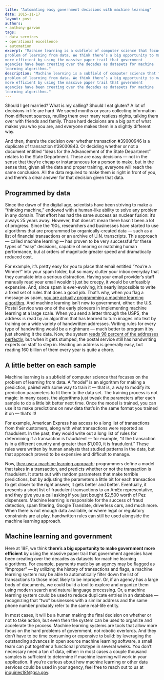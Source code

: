 ```yaml
---
title: "Automating easy government decisions with machine learning"
date: 2015-11-17
layout: post
authors:
- anthony-garvan
tags:
- data services
- operational excellence
- automation
excerpt: "Machine learning is a subfield of computer science that focuses on the
problem of learning from data. We think there’s a big opportunity to make government
more efficient by using the massive paper trail that government
agencies have been creating over the decades as datasets for machine
learning algorithms."
description: "Machine learning is a subfield of computer science that focuses on the
problem of learning from data. We think there’s a big opportunity to make government
more efficient by using the massive paper trail that government
agencies have been creating over the decades as datasets for machine
learning algorithms."
---
```


Should I get married? What is my calling? Should I eat gluten? A lot of
decisions in life are hard. We spend months or years collecting
information from different sources, mulling them over many restless
nights, talking them over with friends and family. Those hard decisions
are a big part of what makes you who you are, and everyone makes them in
a slightly different way.

And then, there’s the decision over whether transaction \#39000946 is a
duplicate of transaction \#39000843. Or deciding whether or not a
document entitled “Ideas for the Advancement of the State Department”
relates to the State Department. These are easy decisions — not in the
sense that they’re cheap or instantaneous for a person to make, but in
the sense that, given all the data and proper training, everyone will
reach the same conclusion. All the data required to make them is right
in front of you, and there’s a clear answer for that decision given that
data.

Programmed by data
------------------

Since the dawn of the digital age, scientists have been striving to make
a “thinking machine,” endowed with a human-like ability to solve any
problem in any domain. That effort has had the same success as nuclear
fusion: it’s always 25 years away. However, that doesn’t mean there
hasn’t been a lot of progress. Since the ‘90s, researchers and
businesses have started to use algorithms that are programmed by
organically-created data — such as a list of financial transactions or
an archive of U.N. transcripts. This approach — called machine learning
— has proven to be very successful for these types of “easy” decisions,
capable of nearing or matching human performance, but at orders of
magnitude greater speed and dramatically reduced cost.

For example, it’s pretty easy for you to place that email entitled
“You’re a Winner!” into your spam folder, but so many clutter your inbox
everyday that they cumulate into a serious distraction. Having your
email provider’s staff manually read your email wouldn’t just be creepy,
it would be unfeasibly expensive. And, since spam is ever-evolving, it’s
nearly impossible to write a fixed set of rules that does a good job.
That’s why, when you flag a message as spam, [you are actually
programming a machine learning
algorithm](http://www.smithsonianmag.com/smart-news/how-google-keeps-your-spam-out-of-your-inbox-58828900/?no-ist).
And machine learning isn’t new to government, either: the U.S. Postal
Service was one of the early pioneers in implementing machine learning
at a large scale. When you send a letter through the USPS, the address
is read by an algorithm that has learned to turn images into text by
training on a wide variety of handwritten addresses. Writing rules for
every type of handwriting would be a nightmare — much better to program
it by just showing it the data. Now, the system [reads 98 percent of the addresses perfectly](http://mentalfloss.com/article/53599/how-do-postal-workers-decipher-really-sloppy-handwriting),
but when it gets stumped, the postal service still has handwriting
experts on staff to step in. Reading an address is generally easy, but
reading 160 billion of them every year is quite a chore.

A little better on each sample
------------------------------

Machine learning is a subfield of computer science that focuses on the
problem of learning from data. A “model” is an algorithm for making a
prediction, paired with some way to train it — that is, a way to modify
its prediction parameters to fit them to the data set. The training
process is not magic: in many cases, the algorithms just tweak the
parameters after each sample to do a little bit better next time. Once
the model is trained, you can use it to make predictions on new data
that’s in the same format you trained it on — that’s it!

For example, American Express has access to a long list of transactions
from their customers, along with what transactions were reported as
fraudulent. In the past, they would write out a long list of rules for
determining if a transaction is fraudulent — for example, “if the
transaction is in a different country and greater than $1,000, it is
fraudulent.” These rules were written by human analysts that studied
patterns in the data, but that approach proved to be expensive and
difficult to manage.

Now, [they use a machine learning approach](https://www.mapr.com/blog/machine-learning-american-express-benefits-and-requirements#.Vhba6o93mRt):
programmers define a model that takes in a transaction, and predicts
whether or not the transaction is fraudulent. It starts out with random
parameters that make terrible predictions, but by adjusting the
parameters a little bit for each transaction to get closer to the right
answer, it gets better and better. Eventually, it presents a short list
of fraudulent transactions to an AmEx representative, and they give you
a call asking if you just bought $2,500 worth of Pez dispensers.
Machine learning is responsible for the success of fraud detection, spam
filtering, Google Translate, driverless cars, and much more. When there
is not enough data available, or where legal or regulatory constraints
are at play, handwritten rules can still be used alongside the machine
learning approach.

Machine learning and government
-------------------------------

Here at 18F, we think **there’s a big opportunity to make government
more efficient** by using the massive paper trail that government
agencies have been creating over the decades as datasets for machine
learning algorithms. For example, payments made by an agency may be
flagged as “improper” — by utilizing the history of transactions and
flags, a machine learning system may be able to automatically filter
down the list of transactions to those most likely to be improper. Or,
if an agency has a large body of documents, we could build a tool to
explore and organize them using modern search and natural language
processing. Or, a machine learning system could be used to reduce
duplicate entries in an database — recognizing that “two” businesses
with a similar address and the same phone number probably refer to the
same real-life entity.

In most cases, it will be a human making the final decision on whether
or not to take action, but even then the system can be used to organize
and accelerate the process. Machine learning systems are tools that
allow more focus on the hard problems of government, not robotic
overlords. And they don’t have to be time consuming or expensive to
build: by leveraging the outstanding advances in open source machine
learning software, a small team can put together a functional prototype
in several weeks. You don’t necessary need a ton of data, either: in
most cases a couple thousand samples is sufficient to determine if
machine learning will work in your application. If you’re curious about
how machine learning or other data services could be used in your
agency, feel free to reach out to us at
[inquiries18f@gsa.gov](mailto:inquiries18f@gsa.gov).
